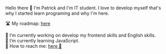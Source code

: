 Hello there 👋 I'm Patrick and I'm IT student. I love to develop myself that's why I started learn programing and why I'm here. 

🛣️ My roadmap: [here](https://myfrontendroadmap.netlify.app)

🔭 I’m currently working on develop my frontend skills and English skills. <br>
🌱 I’m currently learning JavaScript. <br>
📧 How to reach me: [here 🤝](https://www.linkedin.com/in/patryk-ruczyński-4ab5b6219/)

